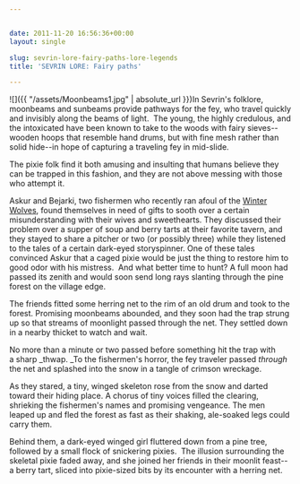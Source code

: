 ```yaml
---


date: 2011-11-20 16:56:36+00:00
layout: single

slug: sevrin-lore-fairy-paths-lore-legends
title: 'SEVRIN LORE: Fairy paths'

---
```


![]({{ "/assets/Moonbeams1.jpg" | absolute_url }})In Sevrin's folklore, moonbeams and sunbeams provide pathways for the fey, who travel quickly and invisibly along the beams of light.  The young, the highly credulous, and the intoxicated have been known to take to the woods with fairy sieves--wooden hoops that resemble hand drums, but with fine mesh rather than solid hide--in hope of capturing a traveling fey in mid-slide.

The pixie folk find it both amusing and insulting that humans believe they can be trapped in this fashion, and they are not above messing with those who attempt it.

Askur and Bejarki, two fishermen who recently ran afoul of the [Winter Wolves](http://www.elainecunningham.com/2011/11/17/sevrin-lore-winter-wolves-lore-legends/), found themselves in need of gifts to sooth over a certain misunderstanding with their wives and sweethearts. They discussed their problem over a supper of soup and berry tarts at their favorite tavern, and they stayed to share a pitcher or two (or possibly three) while they listened to the tales of a certain dark-eyed storyspinner. One of these tales convinced Askur that a caged pixie would be just the thing to restore him to good odor with his mistress.  And what better time to hunt? A full moon had passed its zenith and would soon send long rays slanting through the pine forest on the village edge.

The friends fitted some herring net to the rim of an old drum and took to the forest. Promising moonbeams abounded, and they soon had the trap strung up so that streams of moonlight passed through the net. They settled down in a nearby thicket to watch and wait.

No more than a minute or two passed before something hit the trap with a sharp _thwap. _To the fishermen's horror, the fey traveler passed _through_ the net and splashed into the snow in a tangle of crimson wreckage.

As they stared, a tiny, winged skeleton rose from the snow and darted toward their hiding place. A chorus of tiny voices filled the clearing, shrieking the fishermen's names and promising vengeance. The men leaped up and fled the forest as fast as their shaking, ale-soaked legs could carry them.

Behind them, a dark-eyed winged girl fluttered down from a pine tree, followed by a small flock of snickering pixies.  The illusion surrounding the skeletal pixie faded away, and she joined her friends in their moonlit feast--a berry tart, sliced into pixie-sized bits by its encounter with a herring net.
